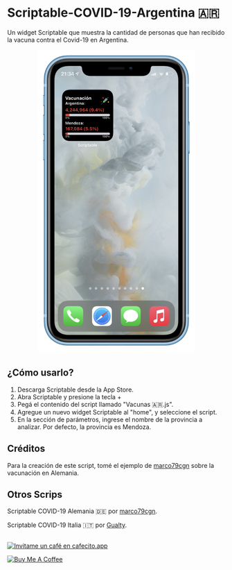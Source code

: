 # Scriptable-COVID-19-Argentina 🇦🇷

 Un widget Scriptable que muestra la cantidad de personas que han recibido la vacuna contra el Covid-19 en Argentina.
 
 <p align="center"><img src="screenshot.png" alt="screenshot" width="auto" height="700"></p>

## ¿Cómo usarlo?

1) Descarga Scriptable desde la App Store.
2) Abra Scriptable y presione la tecla +
3) Pegá el contenido del script llamado "Vacunas 🇦🇷.js".
4) Agregue un nuevo widget Scriptable al "home", y seleccione el script.
5) En la sección de parámetros, ingrese el nombre de la provincia a analizar. Por defecto, la provincia es Mendoza.

## Créditos
Para la creación de este script, tomé el ejemplo de [marco79cgn](https://gist.github.com/marco79cgn/b5f291d6242a2c530e56c) sobre la vacunación en Alemania.

## Otros Scrips

Scriptable COVID-19 Alemania 🇩🇪 por [marco79cgn](https://gist.github.com/marco79cgn/b5f291d6242a2c530e56c).

Scriptable COVID-19 Italia 🇮🇹 por [Gualty](https://github.com/Gualty/Scriptable-COVID-19-Italia).

##

[![Invitame un café en cafecito.app](https://cdn.cafecito.app/imgs/buttons/button_5.svg)](https://cafecito.app/sebasanblas)

<a href="https://www.buymeacoffee.com/sebasanblas" target="_blank"><img src="https://cdn.buymeacoffee.com/buttons/v2/default-yellow.png" alt="Buy Me A Coffee" height="41" width="174" ></a>
